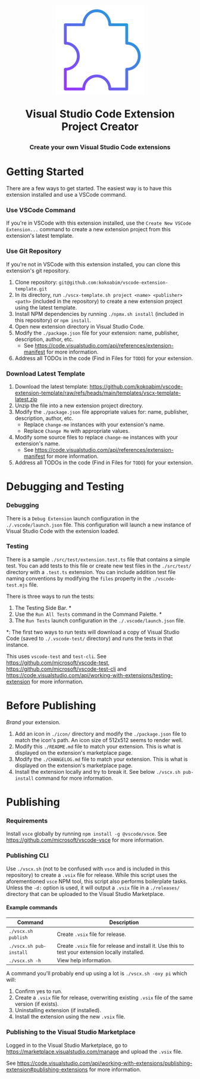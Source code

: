 <h1 align="center">
    <p><img src="https://github.com/kokoabim/vscode-extension-template/blob/main/icon/extension-512.png?raw=true" alt="logo" width="240"></p>
    <p>Visual Studio Code Extension Project Creator</p>
</h1>
<h3 align="center">Create your own Visual Studio Code extensions</h3>

# Getting Started

There are a few ways to get started. The easiest way is to have this extension installed and use a VSCode command.

### Use VSCode Command

If you're in VSCode with this extension installed, use the `Create New VSCode Extension...` command to create a new extension project from this extension's latest template.

### Use Git Repository

If you're not in VSCode with this extension installed, you can clone this extension's git repository.

1. Clone repository: `git@github.com:kokoabim/vscode-extension-template.git`
2. In its directory, run `./vscx-template.sh project <name> <publisher> <path>` (included in the repository) to create a new extension project using the latest template.
3. Install NPM dependencies by running `./npmx.sh install` (included in this repository) or `npm install`.
4. Open new extension directory in Visual Studio Code.
5. Modify the `./package.json` file for your extension: name, publisher, description, author, etc.
    - See https://code.visualstudio.com/api/references/extension-manifest for more information.
6. Address all TODOs in the code (Find in Files for `TODO`) for your extension.

### Download Latest Template

1. Download the latest template: https://github.com/kokoabim/vscode-extension-template/raw/refs/heads/main/templates/vscx-template-latest.zip
2. Unzip the file into a new extension project directory.
3. Modify the `./package.json` file appropriate values for: name, publisher, description, author, etc.
    - Replace `change-me` instances with your extension's name.
    - Replace `Change Me` with appropriate values.
4. Modify some source files to replace `change-me` instances with your extension's name.
    - See https://code.visualstudio.com/api/references/extension-manifest for more information.
5. Address all TODOs in the code (Find in Files for `TODO`) for your extension.

# Debugging and Testing

### Debugging

There is a `Debug Extension` launch configuration in the `./.vscode/launch.json` file. This configuration will launch a new instance of Visual Studio Code with the extension loaded.

### Testing

There is a sample `./src/test/extension.test.ts` file that contains a simple test. You can add tests to this file or create new test files in the `./src/test/` directory with a `.test.ts` extension. You can include addition test file naming conventions by modifying the `files` property in the `./vscode-test.mjs` file.

There is three ways to run the tests:

1. The Testing Side Bar. \*
2. Use the `Run All Tests` command in the Command Palette. \*
3. The `Run Tests` launch configuration in the `./.vscode/launch.json` file.

\*: The first two ways to run tests will download a copy of Visual Studio Code (saved to `./.vscode-test/` directory) and runs the tests in that instance.

This uses `vscode-test` and `test-cli`. See https://github.com/microsoft/vscode-test, https://github.com/microsoft/vscode-test-cli and https://code.visualstudio.com/api/working-with-extensions/testing-extension for more information.

# Before Publishing

_Brand_ your extension.

1. Add an icon in `./icon/` directory and modify the `./package.json` file to match the icon's path. An icon size of 512x512 seems to render well.
2. Modify this `./README.md` file to match your extension. This is what is displayed on the extension's marketplace page.
3. Modify the `./CHANGELOG.md` file to match your extension. This is what is displayed on the extension's marketplace page.
4. Install the extension locally and try to break it. See below `./vscx.sh pub-install` command for more information.

# Publishing

### Requirements

Install `vsce` globally by running `npm install -g @vscode/vsce`. See https://github.com/microsoft/vscode-vsce for more information.

### Publishing CLI

Use `./vscx.sh` (not to be confused with `vsce` and is included in this repository) to create a `.vsix` file for release. While this script uses the aforementioned `vsce` NPM tool, this script also performs boilerplate tasks. Unless the `-d:` option is used, it will output a `.vsix` file in a `./releases/` directory that can be uploaded to the Visual Studio Marketplace.

#### Example commands

| Command                 | Description                                                                                        |
| ----------------------- | -------------------------------------------------------------------------------------------------- |
| `./vscx.sh publish`     | Create `.vsix` file for release.                                                                   |
| `./vscx.sh pub-install` | Create `.vsix` file for release and install it. Use this to test your extension locally installed. |
| `./vscx.sh -h`          | View help information.                                                                             |

A command you'll probably end up using a lot is `./vscx.sh -oxy pi` which will:

1. Confirm yes to run.
2. Create a `.vsix` file for release, overwriting existing `.vsix` file of the same version (if exists).
3. Uninstalling extension (if installed).
4. Install the extension using the new `.vsix` file.

### Publishing to the Visual Studio Marketplace

Logged in to the Visual Studio Marketplace, go to https://marketplace.visualstudio.com/manage and upload the `.vsix` file.

See https://code.visualstudio.com/api/working-with-extensions/publishing-extension#publishing-extensions for more information.
